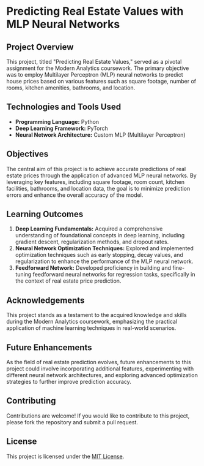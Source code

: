 # Predicting Real Estate Values with MLP Neural Networks

## Project Overview

This project, titled "Predicting Real Estate Values," served as a pivotal assignment for the Modern Analytics coursework. The primary objective was to employ Multilayer Perceptron (MLP) neural networks to predict house prices based on various features such as square footage, number of rooms, kitchen amenities, bathrooms, and location.

## Technologies and Tools Used

- **Programming Language:** Python
- **Deep Learning Framework:** PyTorch
- **Neural Network Architecture:** Custom MLP (Multilayer Perceptron)

## Objectives

The central aim of this project is to achieve accurate predictions of real estate prices through the application of advanced MLP neural networks. By leveraging key features, including square footage, room count, kitchen facilities, bathrooms, and location data, the goal is to minimize prediction errors and enhance the overall accuracy of the model.

## Learning Outcomes

1. **Deep Learning Fundamentals:** Acquired a comprehensive understanding of foundational concepts in deep learning, including gradient descent, regularization methods, and dropout rates.
2. **Neural Network Optimization Techniques:** Explored and implemented optimization techniques such as early stopping, decay values, and regularization to enhance the performance of the MLP neural network.
3. **Feedforward Network:** Developed proficiency in building and fine-tuning feedforward neural networks for regression tasks, specifically in the context of real estate price prediction.

## Acknowledgements

This project stands as a testament to the acquired knowledge and skills during the Modern Analytics coursework, emphasizing the practical application of machine learning techniques in real-world scenarios.

## Future Enhancements

As the field of real estate prediction evolves, future enhancements to this project could involve incorporating additional features, experimenting with different neural network architectures, and exploring advanced optimization strategies to further improve prediction accuracy.

## Contributing

Contributions are welcome! If you would like to contribute to this project, please fork the repository and submit a pull request.

## License

This project is licensed under the [MIT License](LICENSE).


